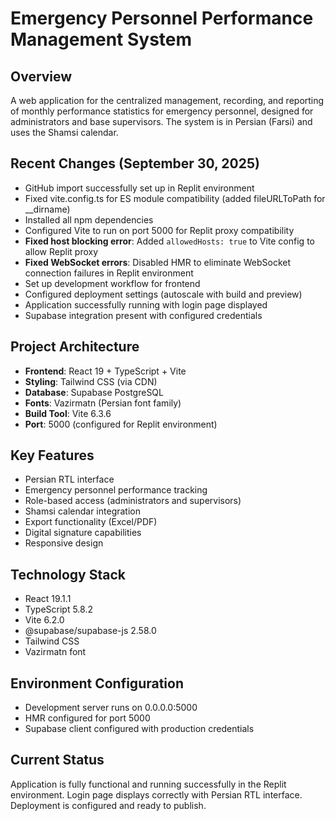 # Emergency Personnel Performance Management System

## Overview
A web application for the centralized management, recording, and reporting of monthly performance statistics for emergency personnel, designed for administrators and base supervisors. The system is in Persian (Farsi) and uses the Shamsi calendar.

## Recent Changes (September 30, 2025)
- GitHub import successfully set up in Replit environment
- Fixed vite.config.ts for ES module compatibility (added fileURLToPath for __dirname)
- Installed all npm dependencies
- Configured Vite to run on port 5000 for Replit proxy compatibility
- **Fixed host blocking error**: Added `allowedHosts: true` to Vite config to allow Replit proxy
- **Fixed WebSocket errors**: Disabled HMR to eliminate WebSocket connection failures in Replit environment
- Set up development workflow for frontend
- Configured deployment settings (autoscale with build and preview)
- Application successfully running with login page displayed
- Supabase integration present with configured credentials

## Project Architecture
- **Frontend**: React 19 + TypeScript + Vite
- **Styling**: Tailwind CSS (via CDN)
- **Database**: Supabase PostgreSQL
- **Fonts**: Vazirmatn (Persian font family)
- **Build Tool**: Vite 6.3.6
- **Port**: 5000 (configured for Replit environment)

## Key Features
- Persian RTL interface
- Emergency personnel performance tracking
- Role-based access (administrators and supervisors)
- Shamsi calendar integration
- Export functionality (Excel/PDF)
- Digital signature capabilities
- Responsive design

## Technology Stack
- React 19.1.1
- TypeScript 5.8.2
- Vite 6.2.0
- @supabase/supabase-js 2.58.0
- Tailwind CSS
- Vazirmatn font

## Environment Configuration
- Development server runs on 0.0.0.0:5000
- HMR configured for port 5000
- Supabase client configured with production credentials

## Current Status
Application is fully functional and running successfully in the Replit environment. Login page displays correctly with Persian RTL interface. Deployment is configured and ready to publish.